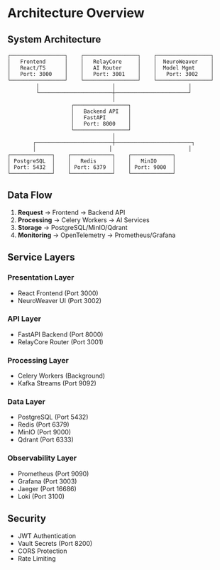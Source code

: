 # Architecture Overview

## System Architecture

```
┌─────────────────┐    ┌─────────────────┐    ┌─────────────────┐
│   Frontend      │    │   RelayCore     │    │  NeuroWeaver    │
│   React/TS      │    │   AI Router     │    │  Model Mgmt     │
│   Port: 3000    │    │   Port: 3001    │    │   Port: 3002    │
└─────────────────┘    └─────────────────┘    └─────────────────┘
         │                       │                       │
         └───────────────────────┼───────────────────────┘
                                 │
                    ┌─────────────────┐
                    │   Backend API   │
                    │   FastAPI       │
                    │   Port: 8000    │
                    └─────────────────┘
                                 │
        ┌────────────────────────┼────────────────────────┐
        │                       │                        │
┌─────────────┐    ┌─────────────┐    ┌─────────────┐
│ PostgreSQL  │    │   Redis     │    │   MinIO     │
│ Port: 5432  │    │ Port: 6379  │    │ Port: 9000  │
└─────────────┘    └─────────────┘    └─────────────┘
```

## Data Flow

1. **Request** → Frontend → Backend API
2. **Processing** → Celery Workers → AI Services
3. **Storage** → PostgreSQL/MinIO/Qdrant
4. **Monitoring** → OpenTelemetry → Prometheus/Grafana

## Service Layers

### **Presentation Layer**

- React Frontend (Port 3000)
- NeuroWeaver UI (Port 3002)

### **API Layer**

- FastAPI Backend (Port 8000)
- RelayCore Router (Port 3001)

### **Processing Layer**

- Celery Workers (Background)
- Kafka Streams (Port 9092)

### **Data Layer**

- PostgreSQL (Port 5432)
- Redis (Port 6379)
- MinIO (Port 9000)
- Qdrant (Port 6333)

### **Observability Layer**

- Prometheus (Port 9090)
- Grafana (Port 3003)
- Jaeger (Port 16686)
- Loki (Port 3100)

## Security

- JWT Authentication
- Vault Secrets (Port 8200)
- CORS Protection
- Rate Limiting
